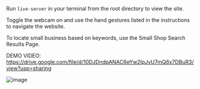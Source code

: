 Run `live-server` in your terminal from the root directory to view the site.

Toggle the webcam on and use the hand gestures listed in the instructions to navigate the website.

To locate small business based on keywords, use the Small Shop Search Results Page.

DEMO VIDEO: https://drive.google.com/file/d/10DJDndpANAC6eYw2IpJvU7mQ6x7DBuR3/view?usp=sharing

![image](https://user-images.githubusercontent.com/12265962/147721423-91003bab-8484-4c6f-ad3a-f2ceb4cd70ef.png)
